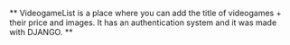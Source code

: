 ** VideogameList is a place where you can add the title of videogames + their price and images. It has an authentication system and it was made with DJANGO. **